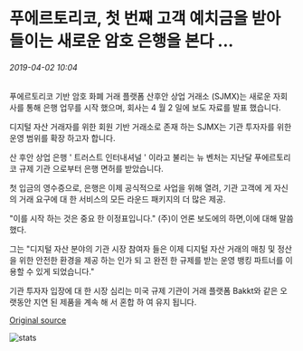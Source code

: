 # 푸에르토리코, 첫 번째 고객 예치금을 받아들이는 새로운 암호 은행을 본다 ...

###### 2019-04-02 10:04

푸에르토리코 기반 암호 화폐 거래 플랫폼 산후안 상업 거래소 (SJMX)는 새로운 자회사를 통해 은행 업무를 시작 했으며, 회사는 4 월 2 일에 보도 자료를 발표 했습니다.

디지털 자산 거래자를 위한 회원 기반 거래소로 존재 하는 SJMX는 기관 투자자를 위한 운영 범위를 확장 하고자 합니다.

산 후안 상업 은행 ' 트러스트 인터내셔널 ' 이라고 불리는 뉴 벤처는 지난달 푸에르토리코 규제 기관 으로부터 은행 면허를 받았습니다.

첫 입금의 영수증으로, 은행은 이제 공식적으로 사업을 위해 열려, 기관 고객에 게 자신의 거래 요구에 대 한 서비스의 모든 라운드 패키지의 더 많은 제공.

"이를 시작 하는 것은 중요 한 이정표입니다." (주)이 언론 보도에의 하면,이에 대해 말씀 했다.

그는 "디지털 자산 분야의 기관 시장 참여자 들은 이제 디지털 자산 거래의 매칭 및 정산을 위한 안전한 환경을 제공 하는 인가 되 고 완전 한 규제를 받는 운영 뱅킹 파트너를 이용할 수 있게 되었습니다."

기관 투자자 입장에 대 한 시장 심리는 미국 규제 기관이 거래 플랫폼 Bakkt와 같은 오랫동안 지연 된 제품을 계속 해 서 혼합 하 여 유지 됩니다.

[Original source](https://cointelegraph.com/news/puerto-rico-sees-new-crypto-bank-accept-first-client-deposit)

![stats](https://c.statcounter.com/11760860/0/a89fa40b/1/ "stats")